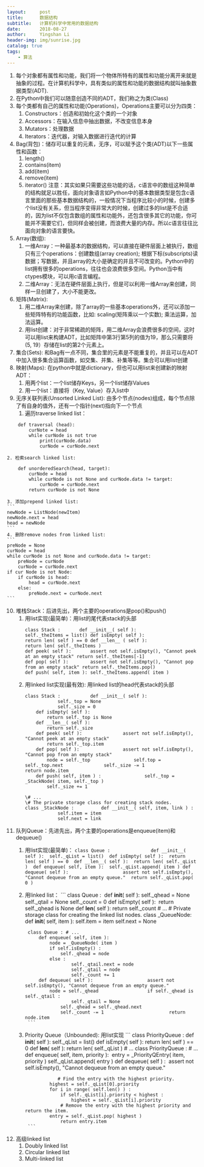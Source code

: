 ```yaml
---
layout:     post
title:      数据结构
subtitle:   计算机科学中常用的数据结构
date:       2018-08-27
author:     Yingshan Li
header-img: img/sunrise.jpg
catalog: true
tags:
    - 算法
---
```


1. 每个对象都有属性和功能，我们将一个物体所特有的属性和功能分离开来就是抽象的过程。在计算机科学中，具有类似的属性和功能的数据结构就叫抽象数据类型(ADT).
2. 在Python中我们可以随意创造不同的ADT，我们称之为类(Class)
3. 每个类都有自己的属性和功能(Operations)，Operations主要可以分为四类：
    1. Constructors：创造和初始化这个类的一个对象
    2. Accessors：在输入信息中抽出数据，不改变信息本身
    3. Mutators：处理数据
    4. Iterators：迭代器，对输入数据进行迭代的计算
4. Bag(背包)：储存可以重复的元素，无序，可以赋予这个类(ADT)以下一些属性和函数：
    1. length()
    2. contains(item)
    3. add(item)
    4. remove(item)
    5. iterator()          注意：其实如果只需要这些功能的话，c语言中的数组这种简单的结构就足以胜任，面向对象语言如Python中的基本数据类型是包含c语言里面的那些基本数据结构的，一般情况下当程序比较小的时候，创建多个list没有关系，但当程序变得非常大的时候，创建过多的list是不合适的，因为list不仅包含数组的属性和功能外，还包含很多其它的功能，你可能并不需要它们，但同样会被创建，而浪费大量的内存。所以c语言往往比面向对象的语言要快。
5. Array(数组): 
    1. 一维Array：一种最基本的数据结构，可以直接在硬件层面上被执行，数组只有三个operations：创建数组(array creation); 根据下标(subscripts)读数据；写数据，并且array的大小是确定的并且不可改变的。Python中的list拥有很多的operations，往往也会浪费很多空间。Python当中有ctypes模块，可以用c语言编程。
    2. 二维Array：无法在硬件层面上执行，但是可以利用一维Array来创建，同样一旦创建了，大小不能更改。
6. 矩阵(Matrix): 
    1. 用二维Array来创建，除了array的一些基本operations外，还可以添加一些矩阵特有的功能函数，比如: scaling(矩阵乘以一个实数); 乘法运算，加法运算。
    2. 用list创建：对于非常稀疏的矩阵，用二维Array会浪费很多的空间，这时可以用list来构建ADT，比如矩阵中第3行第5列的值为19，那么只需要将(5, 19）存储在list的第2个元素上。
7. 集合(Sets): 和Bag有一点不同，集合里的元素是不能重复的，并且可以在ADT中加入很多集合运算函数，如交集、并集、补集等等。集合可以用list创建
8. 映射(Maps): 在python中就是dictionary，但也可以用list来创建新的映射ADT：
    1. 用两个list：一个list储存Keys，另一个list储存Values
    2. 用一个list：直接将（Key, Value）存入list中
9. 无序关联列表(Unsorted Linked List): 由多个节点(nodes)组成，每个节点除了有自身的值外，还有一个指针(next)指向下一个节点
    1. 遍历traverse linked list：
```
	def traversal (head):
		curNote = head
		while curNode is not true
			print(curNode.data)
			curNode = curNode.next
```
    2. 检索search linked list:
```
	def unorderedSearch(head, target):
		curNode = head
		while curNode is not None and curNode.data != target:
			curNode = curNode.next
		return curNode is not None
```
    3. 添加prepend linked list:
	```
	newNode = ListNode(newItem)
	newNode.next = head
	head = newNode
	```
    4. 删除remove nodes from linked list:
	```
	preNode = None
	curNode = head
	while curNode is not None and curNode.data != target:
		preNode = curNode
		curNode = curNode.next
	if cur Node is not Node:
		if curNode is head:
			head = curNode.next
		else:
			preNode.next = curNode.next
	```
10. 堆栈Stack：后进先出，两个主要的operations是pop()和push()
    1. 用list实现(最简单)：用list的尾代表stack的头部
		```
		class Stack : 		def __init__( self ): 
		self._theItems = list() def isEmpty( self ): 
		return len( self ) == 0 def __len__ ( self ): 
		return len( self._theItems ) 
		def peek( self ): 		assert not self.isEmpty(), "Cannot peek at an empty stack" return self._theItems[-1] 
		def pop( self ): 		assert not self.isEmpty(), "Cannot pop from an empty stack" return self._theItems.pop() 
		def push( self, item ): self._theItems.append( item ) 
		```
	2. 用linked list实现(最有效): 用linked list的head代表stack的头部
		```
		class Stack : 			def __init__( self ): 
    				self._top = None
    				self._size = 0
			def isEmpty( self ): 
				return self._top is None 
			def __len__( self ): 
				return self._size 
			def peek( self ): 				assert not self.isEmpty(), "Cannot peek at an empty stack" 
				return self._top.item 
			def pop( self ): 				assert not self.isEmpty(), "Cannot pop from an empty stack" 
				node = self._top 				self.top = self._top.next 				self._size -= 1 				return node.item 
			def push( self, item ) : 				self._top = _StackNode( item, self._top ) 
				self._size += 1 

		\# ... 
		\# The private storage class for creating stack nodes.
		class _StackNode : 			def __init__( self, item, link ) : 
    				self.item = item
    				self.next = link
    	```
11. 队列Queue：先进先出，两个主要的operations是enqueue(item)和dequeue()
    1. 用list实现(最简单)：
			```
			class Queue : 				def __init__( self ): 
					self._qList = list() 
				def isEmpty( self ): 
					return len( self ) == 0 
				def __len__( self ): 
					return len( self._qList ) 
				def enqueue( self, item ): 
    					self._qList.append( item )
				def dequeue( self ): 					assert not self.isEmpty(), "Cannot dequeue from an empty queue." 
					return self._qList.pop( 0 ) 
			```
	2. 用linked list：
			```
			class Queue : 				def __init__( self ): 
    					self._qhead = None
    					self._qtail = None
    					self._count = 0
				def isEmpty( self ): 					return self._qhead is None 
				def __len__( self ): 
					return self._count 
			# ... 
			# Private storage class for creating the linked list nodes.
			class _QueueNode: 				def __init__( self, item ): 
    					self.item = item
    					self.next = None

			class Queue : # ... 
				def enqueue( self, item ): 
					node = _QueueNode( item ) 
					if self.isEmpty() : 
						self._qhead = node 
					else : 
      						self._qtail.next = node
    						self._qtail = node
    						self._count += 1
				def dequeue( self ): 					assert not self.isEmpty(), "Cannot dequeue from an empty queue." 
					node = self._qhead 					if self._qhead is self._qtail : 
    						self._qtail = None
						self._qhead = self._qhead.next 
						self._count -= 1 						return node.item 
			```
	3. Priority Queue（Unbounded):
		用list实现
			```
			class PriorityQueue : 
				def __init__( self ): 
					self._qList = list() 
				def isEmpty( self ): 
					return len( self ) == 0 
				def __len__( self ): 
					return len( self._qList ) # ... 
			class PriorityQueue : # ... 
				def enqueue( self, item, priority ): 					entry = _PriorityQEntry( item, priority ) self._qList.append( entry ) 
				def dequeue( self ) : 					assert not self.isEmpty(), "Cannot dequeue from an empty queue." 

					   # Find the entry with the highest priority.
					highest = self._qList[0].priority 
					for i in range( self.len() ) : 
						if self._qList[i].priority < highest : 
							highest = self._qList[i].priority 
   						# Remove the entry with the highest priority and return the item.
					entry = self._qList.pop( highest ) 
						return entry.item 
			```
12. 高级linked list
    1. Doubly linked list
    2. Circular linked list
    3. Multi-linked list

